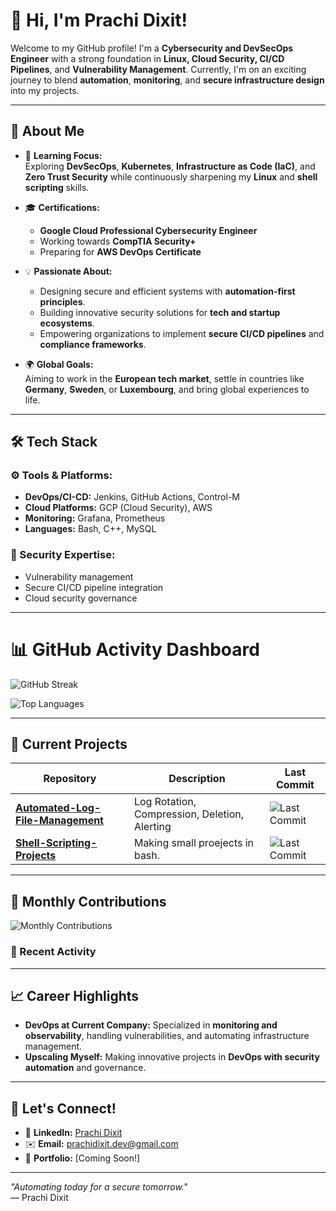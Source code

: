            
# 👋 Hi, I'm Prachi Dixit!  

Welcome to my GitHub profile! I'm a **Cybersecurity and DevSecOps Engineer** with a strong foundation in **Linux, Cloud Security, CI/CD Pipelines**, and **Vulnerability Management**. Currently, I'm on an exciting journey to blend **automation**, **monitoring**, and **secure infrastructure design** into my projects.  

---

## 🚀 About Me  

- 🌱 **Learning Focus:**  
  Exploring **DevSecOps**, **Kubernetes**, **Infrastructure as Code (IaC)**, and **Zero Trust Security** while continuously sharpening my **Linux** and **shell scripting** skills.  

- 🎓 **Certifications:**  
  - **Google Cloud Professional Cybersecurity Engineer**  
  - Working towards **CompTIA Security+**  
  - Preparing for **AWS DevOps Certificate**  

- 💡 **Passionate About:**  
  - Designing secure and efficient systems with **automation-first principles**.  
  - Building innovative security solutions for **tech and startup ecosystems**.  
  - Empowering organizations to implement **secure CI/CD pipelines** and **compliance frameworks**.  

- 🌍 **Global Goals:**  
  Aiming to work in the **European tech market**, settle in countries like **Germany**, **Sweden**, or **Luxembourg**, and bring global experiences to life.  

---

## 🛠️ Tech Stack  

### ⚙️ Tools & Platforms:  
- **DevOps/CI-CD:** Jenkins, GitHub Actions, Control-M  
- **Cloud Platforms:** GCP (Cloud Security), AWS  
- **Monitoring:** Grafana, Prometheus  
- **Languages:** Bash, C++, MySQL  

### 🔐 Security Expertise:  
- Vulnerability management  
- Secure CI/CD pipeline integration  
- Cloud security governance  

---

# 📊 GitHub Activity Dashboard

<!-- Contribution Streak -->
![GitHub Streak](https://streak-stats.demolab.com?user=konboot&theme=radical&hide_border=true)

<!-- GitHub Stats -->
<!-- [Prachi's GitHub Stats](https://github-readme-stats.vercel.app/api?username=konboot&show_icons=true&theme=radical) -->

<!-- Top Languages -->
![Top Languages](https://github-readme-stats.vercel.app/api/top-langs/?username=konboot&layout=compact&theme=radical)

---

## 🚀 Current Projects

| Repository                | Description                                         | Last Commit |
|---------------------------|-----------------------------------------------------|-------------|
| [**Automated-Log-File-Management**](https://github.com/konboot/Automated-Log-File-Management) |  Log Rotation, Compression, Deletion, Alerting | ![Last Commit](https://img.shields.io/github/last-commit/konboot/Automated-Log-File-Management) |
| [**Shell-Scripting-Projects**](https://github.com/konboot/Shell-Scripting-Projects)         | Making small proejects in bash.     | ![Last Commit](https://img.shields.io/github/last-commit/konboot/Shell-Scripting-Projects) |


---
## 📅 Monthly Contributions

![Monthly Contributions](https://github-contributions-chart.vercel.app/api?username=konboot&theme=radical)
 
### 🌟 Recent Activity
<!-- GitHub Activity Feed -->
<!-- Uncomment below after setup -->
<!--START_SECTION:activity-->

<!--END_SECTION:activity-->

---

## 📈 Career Highlights  

- **DevOps at Current Company:** Specialized in **monitoring and observability**, handling vulnerabilities, and automating infrastructure management.  
- **Upscaling Myself:** Making innovative projects in **DevOps with security automation** and governance.  

---

## 🎯 Let's Connect!  

- 💼 **LinkedIn:** [Prachi Dixit](https://www.linkedin.com/in/prachidixit)  
- ✉️ **Email:** prachidixit.dev@gmail.com
- 📝 **Portfolio:** [Coming Soon!]  

---

_"Automating today for a secure tomorrow."_  
— Prachi Dixit  



